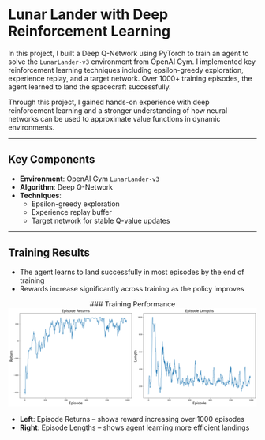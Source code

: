 # Lunar Lander with Deep Reinforcement Learning

In this project, I built a Deep Q-Network using PyTorch to train an agent to solve the `LunarLander-v3` environment from OpenAI Gym. I implemented key reinforcement learning techniques including epsilon-greedy exploration, experience replay, and a target network. Over 1000+ training episodes, the agent learned to land the spacecraft successfully.

Through this project, I gained hands-on experience with deep reinforcement learning and a stronger understanding of how neural networks can be used to approximate value functions in dynamic environments.

---

## Key Components

- **Environment**: OpenAI Gym `LunarLander-v3`
- **Algorithm**: Deep Q-Network
- **Techniques**:
  - Epsilon-greedy exploration
  - Experience replay buffer
  - Target network for stable Q-value updates

---

## Training Results

- The agent learns to land successfully in most episodes by the end of training
- Rewards increase significantly across training as the policy improves

<p align="center">
  ### Training Performance
  <img src="training_results.png" width="900" alt="Episode returns and lengths during training">
</p>

- **Left**: Episode Returns – shows reward increasing over 1000 episodes
- **Right**: Episode Lengths – shows agent learning more efficient landings
